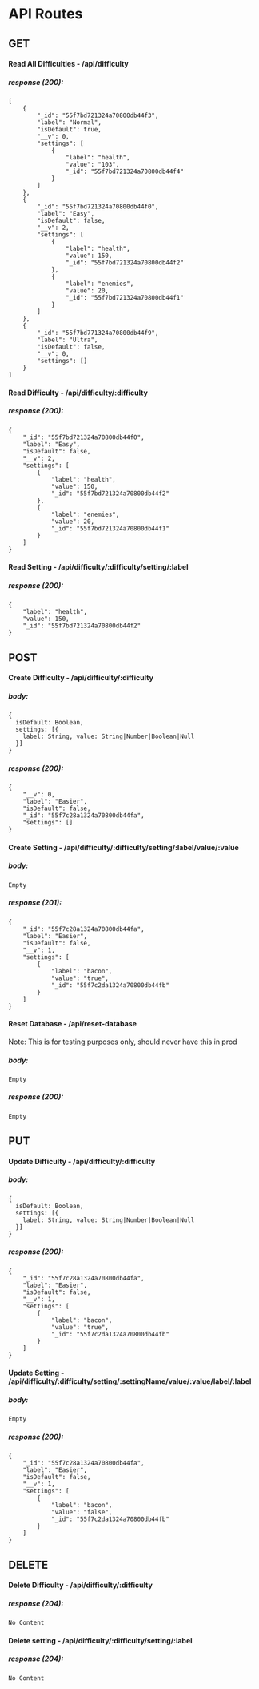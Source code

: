 # API Routes

## GET

#### Read All Difficulties - /api/difficulty
##### response (200):
```
[
    {
        "_id": "55f7bd721324a70800db44f3",
        "label": "Normal",
        "isDefault": true,
        "__v": 0,
        "settings": [
            {
                "label": "health",
                "value": "103",
                "_id": "55f7bd721324a70800db44f4"
            }
        ]
    },
    {
        "_id": "55f7bd721324a70800db44f0",
        "label": "Easy",
        "isDefault": false,
        "__v": 2,
        "settings": [
            {
                "label": "health",
                "value": 150,
                "_id": "55f7bd721324a70800db44f2"
            },
            {
                "label": "enemies",
                "value": 20,
                "_id": "55f7bd721324a70800db44f1"
            }
        ]
    },
    {
        "_id": "55f7bd771324a70800db44f9",
        "label": "Ultra",
        "isDefault": false,
        "__v": 0,
        "settings": []
    }
]
```

#### Read Difficulty - /api/difficulty/:difficulty
##### response (200):
```
{
    "_id": "55f7bd721324a70800db44f0",
    "label": "Easy",
    "isDefault": false,
    "__v": 2,
    "settings": [
        {
            "label": "health",
            "value": 150,
            "_id": "55f7bd721324a70800db44f2"
        },
        {
            "label": "enemies",
            "value": 20,
            "_id": "55f7bd721324a70800db44f1"
        }
    ]
}
```

#### Read Setting - /api/difficulty/:difficulty/setting/:label
##### response (200):
```
{
    "label": "health",
    "value": 150,
    "_id": "55f7bd721324a70800db44f2"
}
```

## POST

#### Create Difficulty - /api/difficulty/:difficulty
##### body:
```
{
  isDefault: Boolean,
  settings: [{
    label: String, value: String|Number|Boolean|Null
  }]
}
```
##### response (200):
```
{
    "__v": 0,
    "label": "Easier",
    "isDefault": false,
    "_id": "55f7c28a1324a70800db44fa",
    "settings": []
}
```

#### Create Setting - /api/difficulty/:difficulty/setting/:label/value/:value
##### body:
```
Empty
```
##### response (201):
```
{
    "_id": "55f7c28a1324a70800db44fa",
    "label": "Easier",
    "isDefault": false,
    "__v": 1,
    "settings": [
        {
            "label": "bacon",
            "value": "true",
            "_id": "55f7c2da1324a70800db44fb"
        }
    ]
}
```

#### Reset Database - /api/reset-database

Note: This is for testing purposes only, should never have this in prod

##### body:
```
Empty
```
##### response (200):
```
Empty
```

## PUT

#### Update Difficulty - /api/difficulty/:difficulty
##### body:
```
{
  isDefault: Boolean,
  settings: [{
    label: String, value: String|Number|Boolean|Null
  }]
}
```
##### response (200):
```
{
    "_id": "55f7c28a1324a70800db44fa",
    "label": "Easier",
    "isDefault": false,
    "__v": 1,
    "settings": [
        {
            "label": "bacon",
            "value": "true",
            "_id": "55f7c2da1324a70800db44fb"
        }
    ]
}
```

#### Update Setting - /api/difficulty/:difficulty/setting/:settingName/value/:value/label/:label
##### body:
```
Empty
```
##### response (200):
```
{
    "_id": "55f7c28a1324a70800db44fa",
    "label": "Easier",
    "isDefault": false,
    "__v": 1,
    "settings": [
        {
            "label": "bacon",
            "value": "false",
            "_id": "55f7c2da1324a70800db44fb"
        }
    ]
}
```

## DELETE

#### Delete Difficulty - /api/difficulty/:difficulty
##### response (204):
```
No Content
```

#### Delete setting - /api/difficulty/:difficulty/setting/:label

##### response (204):
```
No Content
```
